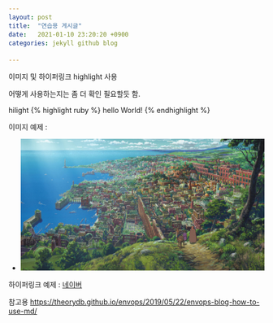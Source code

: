```yaml
---
layout: post
title:  "연습용 게시글"
date:   2021-01-10 23:20:20 +0900
categories: jekyll github blog

---
```

이미지 및 하이퍼링크 highlight 사용 

어떻게 사용하는지는 좀 더 확인 필요할듯 함.

hilight
{% highlight ruby %}
hello World!
{% endhighlight %}

이미지 예제 : 
- ![Img](/assets/image/profileImage.jpg)

하이퍼링크 예제 : [네이버]

[네이버]: https://www.naver.com

참고용 
<https://theorydb.github.io/envops/2019/05/22/envops-blog-how-to-use-md/>

